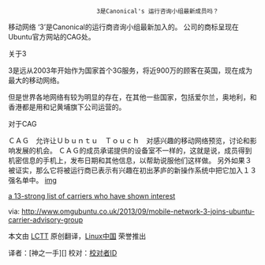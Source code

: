                              3是Canonical's 运行咨询小组最新成员吗？
移动网络 ‘3’是Canonical的运行商咨询小组最新加入的。
公司的商标呈现在Ubuntu官方网站的CAG处。


关于3

3是远从2003年开始作为国家首个3G服务，将近900万的顾客在英国，现在成为最大的移动网络。

但是世界各地网络有较为明显的存在，在其他一些国家，包括爱尔兰，奥地利，和香港都是用和记黄埔旗下公司运营的。

对于CAG

ＣＡＧ　允许让Ｕｂｕｎｔｕ　Ｔｏｕｃｈ　对感兴趣的移动网络预览，讨论和影响发展的机会。
ＣＡＧ的成员承诺提供的设备室不一样的，这就是说，成员得到机密信息的手机上，发布日期和其他信息，以帮助说服他们这样做。
另外如果３被证实，那么它将被运行商已表示有兴趣在初出茅庐的新操作系统中把它加入１３强名单中。
[img](http://www.omgubuntu.co.uk/wp-content/uploads/2013/09/3-logo1.jpg)

 [a 13-strong list of carriers who have shown interest][2]

via: http://www.omgubuntu.co.uk/2013/09/mobile-network-3-joins-ubuntu-carrier-advisory-group

本文由 [LCTT][] 原创翻译，[Linux中国][] 荣誉推出

译者：[神之一手][] 校对：[校对者ID][]


[LCTT]:https://github.com/LCTT/TranslateProject
[Linux中国]:http://linux.cn/portal.php
[译者ID]:http://linux.cn/space/神之一手
[校对者ID]:http://linux.cn/space/校对者ID

[1]:http://en.wikipedia.org/wiki/Hutchison_Whampoa
[2]:http://www.omgubuntu.co.uk/tag/cag

